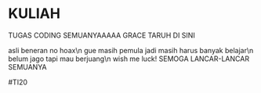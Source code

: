 # KULIAH
TUGAS CODING SEMUANYAAAAA GRACE TARUH DI SINI

asli beneran no hoax\n
gue masih pemula jadi masih harus banyak belajar\n
belum jago tapi mau berjuang\n
wish me luck! SEMOGA LANCAR-LANCAR SEMUANYA

#TI20
